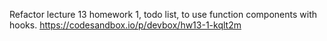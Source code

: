 Refactor lecture 13 homework 1, todo list, to use function components with hooks.
https://codesandbox.io/p/devbox/hw13-1-kqlt2m
